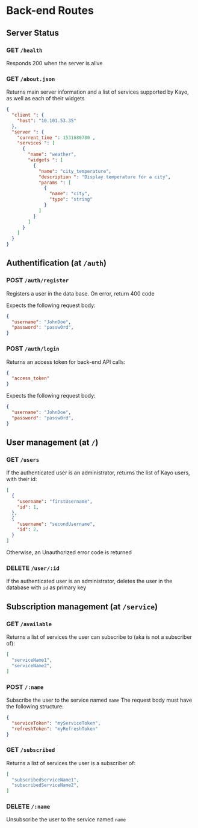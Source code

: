 # Back-end Routes

## Server Status

### GET ```/health```

Responds 200 when the server is alive

### GET ```/about.json```

Returns main server information and a list of services supported by Kayo, as well as each of their widgets

```json
{
  "client ": {
    "host": "10.101.53.35"
  },
  "server ": {
    "current_time ": 1531680780 ,
    "services ": [
      {
        "name": "weather",
        "widgets ": [
          {
            "name": "city_temperature",
            "description ": "Display temperature for a city",
            "params ": [
              {
                "name": "city",
                "type": "string"
              }
            ]
          }
        ]
      }
    ]
  }  
}
```

## Authentification (at ```/auth```)

### POST ```/auth/register```

Registers a user in the data base.
On error, return 400 code

Expects the following request body:

```json
{
  "username": "JohnDoe",
  "password": "passw0rd",
}
```

### POST ```/auth/login```

Returns an access token for back-end API calls:

```json
{
  "access_token"
}
```

Expects the following request body:

```json
{
  "username": "JohnDoe",
  "password": "passw0rd",
}
```

## User management (at ```/```)

### GET ```/users```

If the authenticated user is an administrator, returns the list of Kayo users, with their id:

```json
[
  {
    "username": "firstUsername",
    "id": 1,
  },
  {
    "username": "secondUsername",
    "id": 2,
  }
]
```

Otherwise, an Unauthorized error code is returned

### DELETE ```/user/:id```

If the authenticated user is an administrator, deletes the user in the database with ```id``` as primary key

## Subscription management (at ```/service```)

### GET ```/available```

Returns a list of services the user can subscribe to (aka is not a subscriber of):

```json
[
  "serviceName1",
  "serviceName2",
]
```

### POST ```/:name```

Subscribe the user to the service named ```name```
The request body must have the following structure:

```json
{
  "serviceToken": "myServiceToken",
  "refreshToken": "myRefreshToken"
}
```

### GET ```/subscribed```

Returns a list of services the user is a subscriber of:

```json
[
  "subscribedServiceName1",
  "subscribedServiceName2",
]
```

### DELETE ```/:name```

Unsubscribe the user to the service named ```name```
